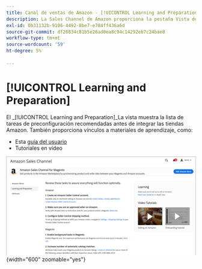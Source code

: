 ```yaml
---
title: Canal de ventas de Amazon - [!UICONTROL Learning and Preparation]
description: La Sales Channel de Amazon proporciona la pestaña Vista de aprendizaje y preparación para facilitar el acceso a una lista de tareas de configuración y recursos informativos.
exl-id: 0b31132b-9106-4492-8be7-e784ff436a6d
source-git-commit: df26834c81b5e26ad0ea8c94c14292eb7c24bae8
workflow-type: tm+mt
source-wordcount: '59'
ht-degree: 5%

---
```


# [!UICONTROL Learning and Preparation]

El _[!UICONTROL Learning and Preparation]_La vista muestra la lista de tareas de preconfiguración recomendadas antes de integrar las tiendas Amazon. También proporciona vínculos a materiales de aprendizaje, como:

- Esta [guía del usuario](./overview.md)
- Tutoriales en vídeo

![Vista de aprendizaje y preparación](assets/learning-preparation.png){width="600" zoomable="yes"}

